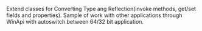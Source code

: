 Extend classes for Converting Type ang Reflection(invoke methods, get/set fields and properties). 
Sample of work with other applications through WinApi with autoswitch between 64/32 bit application.
